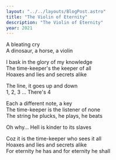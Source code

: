 ```yaml
---
layout: "../../layouts/BlogPost.astro"
title: "The Violin of Eternity"
description: "The Violin of Eternity"
year: 2021
---
```


A bleating cry  
A dinosaur, a horse, a violin  

I bask in the glory of my knowledge  
The time-keeper's the keeper of all  
Hoaxes and lies and secrets alike  

The line, it goes up and down  
1, 2, 3 ... There's 4  

Each a different note, a key  
The time-keeper is the listener of none  
The string he plucks, he plays, he beats  

Oh why... Hell is kinder to its slaves  

Coz it is the time-keeper who sees it all  
Hoaxes and lies and secrets alike  
For eternity he has and for eternity he shall
